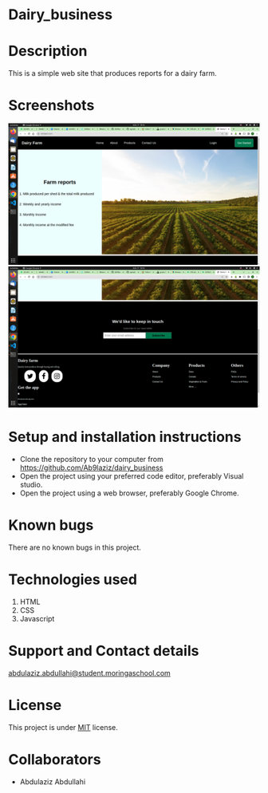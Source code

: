 # Dairy_business

# Description
This is a simple web site that produces reports for a dairy farm. 

# Screenshots

![Screenshot1](/assets/images/screenshot1.png)
![screenshot2](/assets/images/screenshot2.png)

# Setup and installation instructions
- Clone the repository to your computer from https://github.com/Ab9laziz/dairy_business
- Open the project using your preferred code editor, preferably Visual studio.
- Open the project using a web browser, preferably Google Chrome.

# Known bugs
There are no known bugs in this project.

# Technologies used
1. HTML
2. CSS
3. Javascript

# Support and Contact details
abdulaziz.abdullahi@student.moringaschool.com
# License
This project is under [MIT](https://github.com/Ab9laziz/dairy_business/blob/master/licence) license.

# Collaborators
- Abdulaziz Abdullahi
